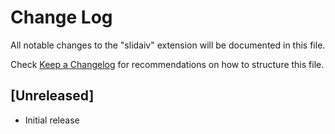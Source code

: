 # Change Log

All notable changes to the "slidaiv" extension will be documented in this file.

Check [Keep a Changelog](http://keepachangelog.com/) for recommendations on how to structure this file.

## [Unreleased]

- Initial release